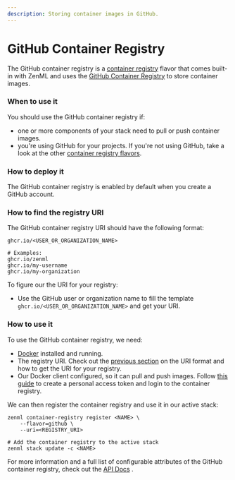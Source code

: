 ```yaml
---
description: Storing container images in GitHub.
---
```


# GitHub Container Registry

The GitHub container registry is a [container registry](container-registries.md) flavor that comes built-in with ZenML and uses the [GitHub Container Registry](https://docs.github.com/en/packages/working-with-a-github-packages-registry/working-with-the-container-registry) to store container images.

### When to use it

You should use the GitHub container registry if:

* one or more components of your stack need to pull or push container images.
* you're using GitHub for your projects. If you're not using GitHub, take a look at the other [container registry flavors](container-registries.md#container-registry-flavors).

### How to deploy it

The GitHub container registry is enabled by default when you create a GitHub account.

### How to find the registry URI

The GitHub container registry URI should have the following format:

```shell
ghcr.io/<USER_OR_ORGANIZATION_NAME>

# Examples:
ghcr.io/zenml
ghcr.io/my-username
ghcr.io/my-organization
```

To figure our the URI for your registry:

* Use the GitHub user or organization name to fill the template `ghcr.io/<USER_OR_ORGANIZATION_NAME>` and get your URI.

### How to use it

To use the GitHub container registry, we need:

* [Docker](https://www.docker.com) installed and running.
* The registry URI. Check out the [previous section](github.md#how-to-find-the-registry-uri) on the URI format and how to get the URI for your registry.
* Our Docker client configured, so it can pull and push images. Follow [this guide](https://docs.github.com/en/packages/working-with-a-github-packages-registry/working-with-the-container-registry#authenticating-to-the-container-registry) to create a personal access token and login to the container registry.

We can then register the container registry and use it in our active stack:

```shell
zenml container-registry register <NAME> \
    --flavor=github \
    --uri=<REGISTRY_URI>

# Add the container registry to the active stack
zenml stack update -c <NAME>
```

For more information and a full list of configurable attributes of the GitHub container registry, check out the [API Docs](https://apidocs.zenml.io/latest/core\_code\_docs/core-container\_registries/#zenml.container\_registries.github\_container\_registry.GitHubContainerRegistry) .

